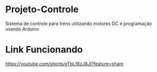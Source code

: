 # Projeto-Controle
Sistema de controle para trens utilizando motores DC e programação usando Arduino 

# Link Funcionando

https://youtube.com/shorts/eTbLf8zJ8JI?feature=share

